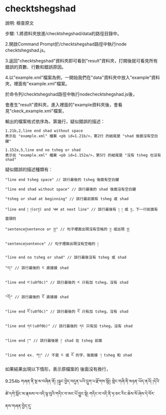 # checktshegshad
說明:
檢查原文


步驟:
1.將資料夾放進/checktshegshad/data的路徑目錄中。

2.開啟Command Prompt於/checktshegshad路徑中執行node checktshegshad.js。

3.返回"checktshegshad"資料夾即可看到"result"資料夾，打開後就可看見所有錯誤的頁數、行數和錯誤原因。

4.以"example.xml"檔案為例，一開始我們在"data"資料夾中放入"example"資料夾，裡面有"example.xml"檔案。

  於命令列/checktshegshad路徑中執行nodechecktshegshad.js後，
  
  會產生"result"資料夾，進入裡面的"example資料夾後，會看見"ckeck_example.xml"檔案，
  
  輸出的檔案格式依序為<pb id>，第幾行，疑似錯誤的描述：

    1.21b,2,line end shad without space 
    表示在 "example.xml" 檔案 <pb id=1.21b/>，第2行 的結尾是 "shad 後面沒有空白鍵"
  
    1.152a,5,line end no tsheg or shad 
    表示在 "example.xml" 檔案 <pb id=1.152a/>，第5行 的結尾是 "沒有 tsheg 也沒有 shad"
  
  疑似錯誤的描述種類有：

    "line end tsheg space" // 該行最後的 tsheg 後面有空白鍵

    "line end shad without space" // 該行最後的 shad 後面沒有空白鍵

    "tsheg or shad at beginning" // 該行最前面有 tsheg 或 shad
 
    "line end ། །(or།།) and ༄༅ at next line" // 該行最後有 ། ། 或 །།，下一行前面有雲頭符

    "sentence།།sentence or །།།" // 句子裡面出現沒有空格的 །། 或出現 །།།

    "sentence།sentence" // 句子裡面出現沒有空格的 །

    "line end no tsheg or shad" // 該行最後沒有 tsheg 或 shad

    "ང།" // 該行最後的 ང 直接接 shad

    "line end ང༌(u0f0c)" // 該行最後的 ང 只有加 tsheg，沒有 shad

    "ངོ།" // 該行最後的 ངོ 直接接 shad

    "line end ངོ༌(u0f0c)" // 該行最後的 ངོ 只有加 tsheg，沒有 shad

    "line end དང་(u0f0b)" // 該行最後的 དང 只有加 tsheg，沒有 shad

    "line end །་" // 該行最後是 །་ shad 在 tsheg 前面

    "line end ex. ཀ་།" // 不是 ང 或 ངོ 的字，後面接 ་། tsheg 和 shad

如果結果出現以下情形，表示原檔案的 <pb id=...> 後面沒有換行，

9.254b <no please_check_original_file="didn't change line behind <pb id=...> in the original file;    原文的<pb id=...>後面沒有換行"/>  གཞན་ནི་སྔ་མ་བཞིན་ནོ། །ལྟུང་བྱེད་བདུན་པའི་དྲུག་པ་རྫོགས་སྷོ།།                <head n="3" t="ལྟུང་བྱེད་བདུན་པའི་བདུན་པ་འཆད་པ།" type="ltungbyed" lv="5.4.74" zh_pb="9.625"/>གླེང་གཞི་ནི་མཉན་ཡོད་ནའོ། །དེའི་ཚེ་དགེ་སློང་མ་རྣམས་ལ་འདི་ལྟ་བུའི་གདིང་བ་མང་པོ་བྱུང་སྟེ། གདིང་བ་འདི་ནི་ཧ་ཅང་རིང་ཆེས་སོ་ཞེས་དེ་བོར་ནས་གཞན་བྱེད་དུ་
